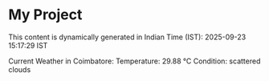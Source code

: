 # My Project

This content is dynamically generated in Indian Time (IST): 2025-09-23 15:17:29 IST


Current Weather in Coimbatore:
Temperature: 29.88 °C
Condition: scattered clouds

